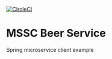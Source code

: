 [![CircleCI](https://circleci.com/gh/olexiy/mssc-browery-client/tree/master.svg?style=svg)](https://circleci.com/gh/mssc-browery/tree/main)
# MSSC Beer Service

Spring microservice client example
